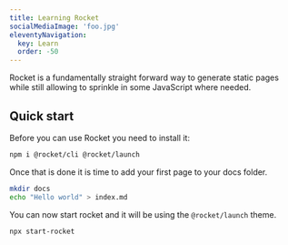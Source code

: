 ```yaml
---
title: Learning Rocket
socialMediaImage: 'foo.jpg'
eleventyNavigation:
  key: Learn
  order: -50
---
```


Rocket is a fundamentally straight forward way to generate static pages while still allowing to sprinkle in some JavaScript where needed.

## Quick start

Before you can use Rocket you need to install it:

```bash
npm i @rocket/cli @rocket/launch
```

Once that is done it is time to add your first page to your docs folder.

```bash
mkdir docs
echo "Hello world" > index.md
```

You can now start rocket and it will be using the `@rocket/launch` theme.

```bash
npx start-rocket
```
